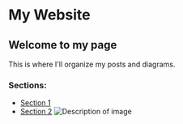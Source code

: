 # My Website

## Welcome to my page

This is where I'll organize my posts and diagrams.

### Sections:
- [Section 1](/section1)
- [Section 2](/section2)
![Description of image](filename.jpg)
